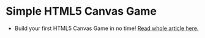 <h1>Simple HTML5 Canvas Game</h1>
<ul>
        <li>Build your first HTML5 Canvas Game in  no time! <a href="http://www.lostdecadegames.com/how-to-make-a-simple-html5-canvas-game/">Read whole article here.</a> </li>
</ul>
